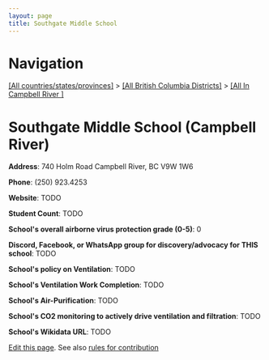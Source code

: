```yaml
---
layout: page
title: Southgate Middle School
---
```

# Navigation

[[All countries/states/provinces]](../../..) > [[All British Columbia Districts]](../..) > [[All In Campbell River ]](..)

# Southgate Middle School (Campbell River)

**Address**: 740 Holm Road Campbell River, BC V9W 1W6

**Phone**: (250) 923.4253

**Website**: TODO

**Student Count**: TODO

**School's overall airborne virus protection grade (0-5)**: 0

**Discord, Facebook, or WhatsApp group for discovery/advocacy for THIS school**: TODO

**School's policy on Ventilation**: TODO

**School's Ventilation Work Completion**: TODO

**School's Air-Purification**: TODO

**School's CO2 monitoring to actively drive ventilation and filtration**: TODO

**School's Wikidata URL**: TODO


[Edit this page](https://github.com/ventilate-schools/BC/edit/main/./Campbell_River/Southgate_Middle_School.md). See also [rules for contribution](../../../contribution-rules/)